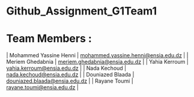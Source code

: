 # Github_Assignment_G1Team1
 
# Team Members : 

| Mohammed Yassine Henni | mohammed.yassine.henni@ensia.edu.dz |
| Meriem  Ghedabnia | meriem.ghedabnia@ensia.edu.dz |
| Yahia Kerroum | yahia.kerroum@ensia.edu.dz |
| Nada Kechoud | nada.kechoud@ensia.edu.dz |
| Douniazed Blaada | douniazed.blaada@ensia.edu.dz |
| Rayane Toumi | rayane.toumi@ensia.edu.dz |

 
